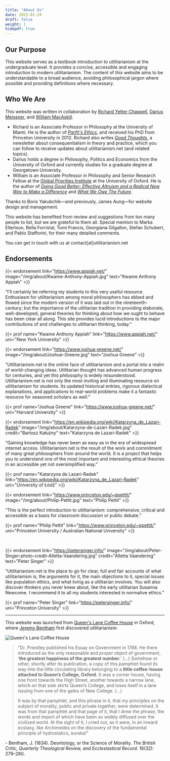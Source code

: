 ```yaml
---
title: "About Us"
date: 2023-01-29
draft: false
weight: 1
hidepdf: true
---
```


## Our Purpose

This website serves as a textbook introduction to utilitarianism at the undergraduate level. It provides a concise, accessible and engaging introduction to modern utilitarianism. The content of this website aims to be understandable to a broad audience, avoiding philosophical jargon where possible and providing definitions where necessary.

## Who We Are

This website was written in collaboration by [Richard Yetter Chappell](http://yetterchappell.net/Richard/), [Darius Meissner](https://www.linkedin.com/in/darius-meissner/), and [William MacAskill](http://www.williammacaskill.com/).

- Richard is an Associate Professor in Philosophy at the University of Miami. He is the author of _[Parfit's Ethics](https://doi.org/10.1017/9781108582377)_, and received his PhD from Princeton University in 2012. Richard also writes _[Good Thoughts](https://rychappell.substack.com/)_, a newsletter about consequentialism in theory and practice, which you can follow to receive updates about utilitarianism.net (and related topics).
- Darius holds a degree in Philosophy, Politics and Economics from the University of Oxford and currently studies for a graduate degree at Georgetown University.
- William is an Associate Professor in Philosophy and Senior Research Fellow at the [Global Priorities Institute](https://globalprioritiesinstitute.org/) at the University of Oxford. He is the author of _[Doing Good Better: Effective Altruism and a Radical New Way to Make a Difference](http://www.williammacaskill.com/book)_ and _[What We Owe The Future](https://whatweowethefuture.com/)_.

Thanks to Boris Yakubchik—and previously, James Aung—for website design and management.

This website has benefited from review and suggestions from too many people to list, but we are grateful to them all. Special mention to Marka Ellertson, Bella Forristal, Tomi Francis, Georgiana Gilgallon, Stefan Schubert, and Pablo Stafforini, for their many detailed comments.

You can get in touch with us at contact[at]utilitarianism.net

## Endorsements

{{< endorsement
     link="https://www.appiah.net/"
     image="/img/about/Kwame-Anthony-Appiah.jpg"
     text="Kwame Anthony Appiah" >}}

“I'll certainly be referring my students to this very useful resource. Enthusiasm for utilitarianism among moral philosophers has ebbed and flowed since the modern version of it was laid out in the nineteenth-century; but the importance of the utilitarian tradition in providing elaborate, well-developed, general theories for thinking about how we ought to behave has been clear all along. This site provides lucid introductions to the major contributions of and challenges to utilitarian thinking, today.”

{{< prof
     name="Kwame Anthony Appiah"
     link="https://www.appiah.net/"
     uni="New York University" >}}

{{< endorsement
     link="https://www.joshua-greene.net/"
     image="/img/about/Joshue-Greene.jpg"
     text="Joshua Greene" >}}

“Utilitarianism.net is the online face of utilitarianism and a portal into a realm of world-changing ideas. Utilitarian thought has advanced human progress for centuries, and yet this philosophy is widely misunderstood. Utilitarianism.net is not only the most inviting and illuminating resource on utilitarianism for students. Its updated historical entries, rigorous dialectical explanations, and applications to real-world problems make it a fantastic resource for seasoned scholars as well.”

{{< prof
     name="Joshua Greene"
     link="https://www.joshua-greene.net/"
     uni="Harvard University" >}}

{{< endorsement
     link="https://en.wikipedia.org/wiki/Katarzyna_de_Lazari-Radek"
     image="/img/about/Katarzyna-de-Lazari-Radek.jpg"
     credit="Bartosz Kałużny"
     text="Katarzyna de Lazari-Radek" >}}

“Gaining knowledge has never been as easy as in the era of widespread internet access. Utilitarianism.net is the result of the work and commitment of many great philosophers from around the world. It is a project that helps you to understand one of the most important and interesting ethical theories in an accessible yet not oversimplified way.”

{{< prof
     name="Katarzyna de Lazari-Radek"
     link="https://en.wikipedia.org/wiki/Katarzyna_de_Lazari-Radek"
     uni="University of Łódź" >}}

{{< endorsement
     link="https://www.princeton.edu/~ppettit/"
     image="/img/about/Philip-Pettit.jpg"
     text="Philip Pettit" >}}

“This is the perfect introduction to utilitarianism: comprehensive, critical and accessible as a basis for classroom discussion or public debate.”

{{< prof
     name="Philip Pettit"
     link="https://www.princeton.edu/~ppettit/"
     uni="Princeton University / Australian National University" >}}

<br>

{{< endorsement
     link="https://petersinger.info/"
     image="/img/about/Peter-Singer-photo-credit-Alletta-Vaandering.jpg"
     credit="Alletta Vaandering"
     text="Peter Singer" >}}

“Utilitarianism.net is the place to go for clear, full and fair accounts of what utilitarianism is, the arguments for it, the main objections to it, special issues like population ethics, and what living as a utilitarian involves. You will also discover thinkers you never knew about, like the early utilitarian Susanna Newcome. I recommend it to all my students interested in normative ethics.”

{{< prof
     name="Peter Singer"
     link="https://petersinger.info/"
     uni="Princeton University" >}}

---

This website was launched from [Queen's Lane Coffee House](http://www.qlcoffeehouse.com/) in Oxford, where [Jeremy Bentham](/utilitarian-thinker/jeremy-bentham) first discovered utilitarianism:

![Queen's Lane Coffee House](/img/about/Queens-Lane-Coffee-House.jpg "Queen's Lane Coffee House")

<div class="coffee-house">

> "Dr. Priestley published his Essay on Government in 1768. He there introduced as the only reasonable and proper object of government, ‘**the greatest happiness of the greatest number.**’ (...) Somehow or other, shortly after its publication, a copy of this pamphlet found its way into the little circulating library belonging to a **little coffee-house attached to Queen’s College, Oxford.** It was a corner house, having one front towards the High Street, another towards a narrow lane, which on that side skirts Queen’s College, and loses itself in a lane issuing from one of the gates of New College. (...)
>
> It was by that pamphlet, and this phrase in it, that my principles on the subject of morality, public and private together, were determined. It was from that pamphlet and that page of it, that I drew the phrase, the words and import of which have been so widely diffused over the civilized world. At the sight of it, I cried out, as it were, in an inward ecstasy, like Archimedes on the discovery of the fundamental principle of hydrostatics, eureka!"

\- Bentham, J. (1834). Deontology, or the Science of Morality. _The British Critic, Quarterly Theological Review, and Ecclesiastical Record_. 16(32): 279–280.

</div>
